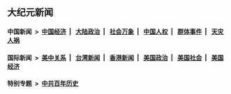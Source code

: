 ## 大纪元新闻

#### 中国新闻 &nbsp;>&nbsp; [中国经济](indexes/ncid283/README.md?09282045) &nbsp;| &nbsp; [大陆政治](indexes/ncid277/README.md?09282045) &nbsp;| &nbsp; [社会万象](indexes/ncid282/README.md?09282045) &nbsp;| &nbsp; [中国人权](indexes/ncid278/README.md?09282045) &nbsp;| &nbsp; [群体事件](indexes/ncid279/README.md?09282045) &nbsp;| &nbsp; [天灾人祸](indexes/ncid280/README.md?09282045)

#### 国际新闻 &nbsp;>&nbsp; [美中关系](indexes/nf1412576/README.md?09282045) &nbsp;| &nbsp; [台湾新闻](indexes/ncid1349361/README.md?09282045) &nbsp;| &nbsp; [香港新闻](indexes/ncid1349362/README.md?09282045) &nbsp;| &nbsp; [美国政治](indexes/ncid1078159/README.md?09282045) &nbsp;| &nbsp; [美国社会](indexes/ncid1078160/README.md?09282045) &nbsp;| &nbsp; [美国经济](indexes/ncid1078158/README.md?09282045)

#### 特别专题 &nbsp;>&nbsp; [中共百年历史](https://github.com/epoch-news/epoch-special/blob/master/README.md?09282045)  
